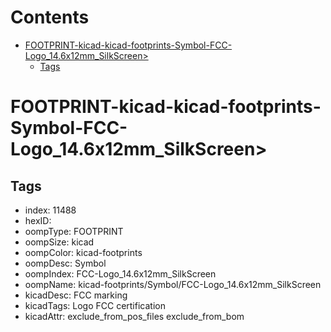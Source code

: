 



Contents
========

* [FOOTPRINT-kicad-kicad-footprints-Symbol-FCC-Logo_14.6x12mm_SilkScreen>](#footprint-kicad-kicad-footprints-symbol-fcc-logo_146x12mm_silkscreen)
	* [Tags](#tags)

# FOOTPRINT-kicad-kicad-footprints-Symbol-FCC-Logo_14.6x12mm_SilkScreen>

## Tags

- index: 11488
- hexID: 
- oompType: FOOTPRINT
- oompSize: kicad
- oompColor: kicad-footprints
- oompDesc: Symbol
- oompIndex: FCC-Logo_14.6x12mm_SilkScreen
- oompName: kicad-footprints/Symbol/FCC-Logo_14.6x12mm_SilkScreen
- kicadDesc: FCC marking
- kicadTags: Logo FCC certification
- kicadAttr: exclude_from_pos_files exclude_from_bom
